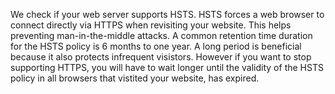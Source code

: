 We check if your web server supports HSTS. HSTS forces a web browser to connect directly via HTTPS when revisiting your website. This helps preventing man-in-the-middle attacks. A common retention time duration for the HSTS policy is 6 months to one year. A long period is beneficial because it also protects infrequent visistors. However if you want to stop supporting HTTPS, you will have to wait longer until the validity of the HSTS policy in all browsers that vistited your website, has expired.
